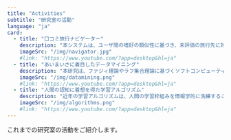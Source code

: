 ```yaml
---
title: "Activities"
subtitle: "研究室の活動"
language: "ja"
card:
  - title: "口コミ旅行ナビゲーター"
    description: "本システムは、ユーザ間の嗜好の類似性に基づき、未評価の旅行先に対する評価値を推定する協調フィルタリングを応用し、個々のユーザに特化したお薦めアイテムを探索する仕組みです。『自分と好みが似ている人が高評価している場所を教えてもらう』というくちこみ効果（Word of Mouth）をコンピュータ上で再現し、多数のユーザが評価したデータ行列から欠測値を推定するための理論や技術を探求しています。"
    imageSrc: "/img/navigator.jpg"
    #link: "https://www.youtube.com/?app=desktop&hl=ja"
  - title: "あいまいさに着目したデータマイニング"
    description: "本研究は、ファジィ理論やラフ集合理論に基づくソフトコンピューティング手法を活用し、人間のあいまいさを反映したデータマイニングおよび知識発見に取り組みます。ビッグデータ時代において、膨大なデータを自動的に分類するクラスタリング技術の必要性が高まる中、分類のあいまいさや不確実性を考慮することで、より柔軟で信頼性の高い分類手法の実現を目指しています。"
    imageSrc: "/img/datamining.png"
    #link: "https://www.youtube.com/?app=desktop&hl=ja"
  - title: "人間の認知に着想を得た学習アルゴリズム"
    description: "近年の学習アルゴリズムは、人間の学習枠組みを情報学的に洗練することで進化してきました。本研究では、認知的視点を取り入れたアプローチにより、従来の手法に改良を加えて効率的な学習プロセスの実現を探求します。神経細胞を模した要素がS字の迷路を進む様子に着目し、あいまいさをうまく活用することで、より効果的な学習方法の構築を目指しています。"
    imageSrc: "/img/algorithms.png"
    #link: "https://www.youtube.com/?app=desktop&hl=ja"
---
```


これまでの研究室の活動をご紹介します。
